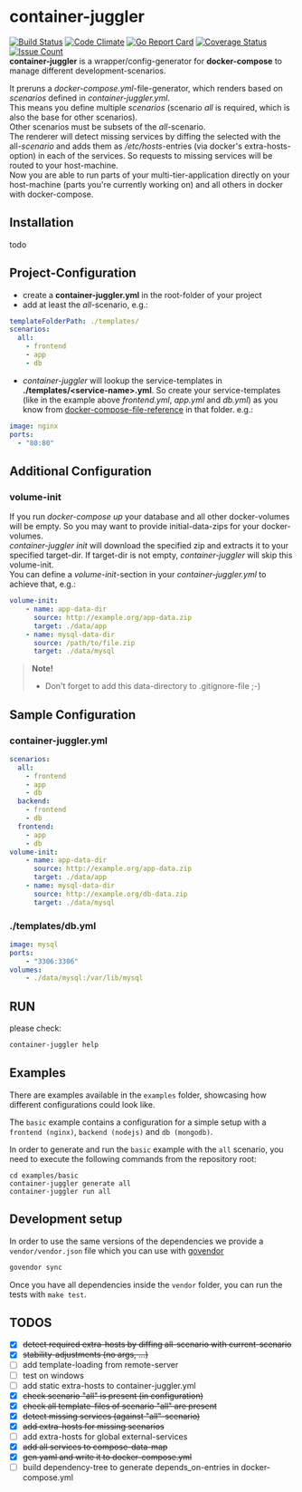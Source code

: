 # container-juggler
[![Build Status](https://travis-ci.org/sgeisbacher/container-juggler.svg?branch=master)](https://travis-ci.org/sgeisbacher/container-juggler) [![Code Climate](https://codeclimate.com/github/sgeisbacher/container-juggler/badges/gpa.svg)](https://codeclimate.com/github/sgeisbacher/container-juggler) [![Go Report Card](https://goreportcard.com/badge/github.com/sgeisbacher/container-juggler)](https://goreportcard.com/report/github.com/sgeisbacher/container-juggler) [![Coverage Status](https://coveralls.io/repos/github/sgeisbacher/container-juggler/badge.svg?branch=master)](https://coveralls.io/github/sgeisbacher/container-juggler?branch=master) [![Issue Count](https://codeclimate.com/github/sgeisbacher/container-juggler/badges/issue_count.svg)](https://codeclimate.com/github/sgeisbacher/container-juggler)  
**container-juggler** is a wrapper/config-generator for **docker-compose** to manage different development-scenarios.

It preruns a *docker-compose.yml*-file-generator, which renders based on *scenarios* defined in *container-juggler.yml*.  
This means you define multiple *scenarios* (scenario *all* is required, which is also the base for other scenarios).  
Other scenarios must be subsets of the *all*-scenario.  
The renderer will detect missing services by diffing the selected with the all-*scenario* and adds them as */etc/hosts*-entries (via docker's extra-hosts-option) in each of the services. So requests to missing services will be routed to your host-machine.  
Now you are able to run parts of your multi-tier-application directly on your host-machine (parts you're currently working on) and all others in docker with docker-compose.  

## Installation
todo
## Project-Configuration
- create a **container-juggler.yml** in the root-folder of your project
- add at least the *all*-scenario, e.g.:

```yaml
templateFolderPath: ./templates/
scenarios:
  all:
    - frontend
    - app
    - db
```
- *container-juggler* will lookup the service-templates in **./templates/\<service-name\>.yml**. So create your service-templates (like in the example above *frontend.yml*, *app.yml* and *db.yml*) as you know from [docker-compose-file-reference](https://docs.docker.com/compose/compose-file/) in that folder. e.g.:

```yaml
image: nginx
ports:
  - "80:80"
```
## Additional Configuration
### volume-init
If you run *docker-compose up* your database and all other docker-volumes will be empty. So you may want to provide initial-data-zips for your docker-volumes.  
*container-juggler init* will download the specified zip and extracts it to your specified target-dir. If target-dir is not empty, *container-juggler* will skip this volume-init.  
You can define a *volume-init*-section in your *container-juggler.yml* to achieve that, e.g.:

```yaml
volume-init:
    - name: app-data-dir
      source: http://example.org/app-data.zip
      target: ./data/app
    - name: mysql-data-dir
      source: /path/to/file.zip 
      target: ./data/mysql
```

> **Note!**  
> - Don't forget to add this data-directory to .gitignore-file ;-)  

## Sample Configuration
### container-juggler.yml

```yaml
scenarios:
  all:
    - frontend
    - app
    - db
  backend:
    - frontend
    - db
  frontend:
    - app
    - db
volume-init:
    - name: app-data-dir
      source: http://example.org/app-data.zip
      target: ./data/app
    - name: mysql-data-dir
      source: http://example.org/db-data.zip
      target: ./data/mysql
```

### ./templates/db.yml

```yaml
image: mysql
ports:
    - "3306:3306"
volumes:
    - ./data/mysql:/var/lib/mysql
```

## RUN
please check:
```bash
container-juggler help
```

## Examples

There are examples available in the `examples` folder, showcasing how different configurations could look like.

The `basic` example contains a configuration for a simple setup with a `frontend (nginx)`, `backend (nodejs)` and `db (mongodb)`.

In order to generate and run the `basic` example with the `all` scenario, you need to execute the following commands from the repository root:

```
cd examples/basic
container-juggler generate all
container-juggler run all
```

## Development setup

In order to use the same versions of the dependencies we provide a
`vendor/vendor.json` file which you can use with [govendor][]

```bash
govendor sync
```

Once you have all dependencies inside the `vendor` folder, you can run the tests
with `make test`.

[govendor]: https://github.com/kardianos/govendor

## TODOS

- [x] ~~detect required extra-hosts by diffing all-scenario with current-scenario~~
- [x] ~~stability-adjustments (no args, ...)~~
- [ ] add template-loading from remote-server
- [ ] test on windows
- [ ] add static extra-hosts to container-juggler.yml
- [x] ~~check scenario "all" is present (in configuration)~~
- [x] ~~check all template-files of scenario "all" are present~~
- [x] ~~detect missing services (against "all"-scenario)~~
- [x] ~~add extra-hosts for missing scenarios~~
- [ ] add extra-hosts for global external-services
- [x] ~~add all services to compose-data-map~~
- [x] ~~gen yaml and write it to docker-compose.yml~~
- [ ] build dependency-tree to generate depends_on-entries in docker-compose.yml
